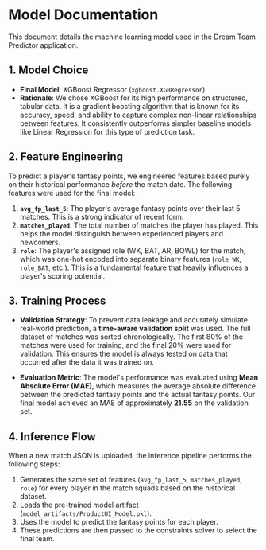 # Model Documentation

This document details the machine learning model used in the Dream Team Predictor application.

## 1. Model Choice

- **Final Model**: XGBoost Regressor (`xgboost.XGBRegressor`)
- **Rationale**: We chose XGBoost for its high performance on structured, tabular data. It is a gradient boosting algorithm that is known for its accuracy, speed, and ability to capture complex non-linear relationships between features. It consistently outperforms simpler baseline models like Linear Regression for this type of prediction task.

## 2. Feature Engineering

To predict a player's fantasy points, we engineered features based purely on their historical performance *before* the match date. The following features were used for the final model:

1.  **`avg_fp_last_5`**: The player's average fantasy points over their last 5 matches. This is a strong indicator of recent form.
2.  **`matches_played`**: The total number of matches the player has played. This helps the model distinguish between experienced players and newcomers.
3.  **`role`**: The player's assigned role (WK, BAT, AR, BOWL) for the match, which was one-hot encoded into separate binary features (`role_WK`, `role_BAT`, etc.). This is a fundamental feature that heavily influences a player's scoring potential.

## 3. Training Process

- **Validation Strategy**: To prevent data leakage and accurately simulate real-world prediction, a **time-aware validation split** was used. The full dataset of matches was sorted chronologically. The first 80% of the matches were used for training, and the final 20% were used for validation. This ensures the model is always tested on data that occurred after the data it was trained on.

- **Evaluation Metric**: The model's performance was evaluated using **Mean Absolute Error (MAE)**, which measures the average absolute difference between the predicted fantasy points and the actual fantasy points. Our final model achieved an MAE of approximately **21.55** on the validation set.

## 4. Inference Flow

When a new match JSON is uploaded, the inference pipeline performs the following steps:
1.  Generates the same set of features (`avg_fp_last_5`, `matches_played`, `role`) for every player in the match squads based on the historical dataset.
2.  Loads the pre-trained model artifact (`model_artifacts/ProductUI_Model.pkl`).
3.  Uses the model to predict the fantasy points for each player.
4.  These predictions are then passed to the constraints solver to select the final team.